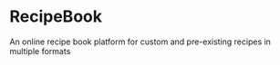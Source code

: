 # RecipeBook
An online recipe book platform for custom and pre-existing recipes in multiple formats
